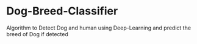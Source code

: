 # Dog-Breed-Classifier
Algorithm to Detect Dog and human using Deep-Learning and predict the breed of Dog if detected
